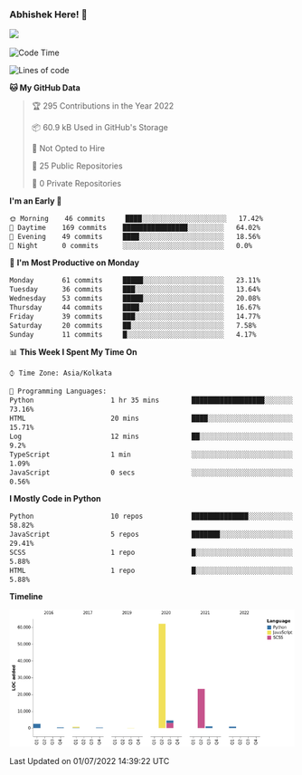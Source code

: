### Abhishek Here! 👋
![](https://komarev.com/ghpvc/?username=5parkp1ug&color=green)

<!--
**5parkp1ug/5parkp1ug** is a ✨ _special_ ✨ repository because its `README.md` (this file) appears on your GitHub profile.

Here are some ideas to get you started:

- 🔭 I’m currently working on ...
- 🌱 I’m currently learning ...
- 👯 I’m looking to collaborate on ...
- 🤔 I’m looking for help with ...
- 💬 Ask me about ...
- 📫 How to reach me: ...
- 😄 Pronouns: ...
- ⚡ Fun fact: ...
-->

<!--START_SECTION:waka-->
![Code Time](http://img.shields.io/badge/Code%20Time-0%20secs-blue)

![Lines of code](https://img.shields.io/badge/From%20Hello%20World%20I%27ve%20Written-95%20Thousand%20lines%20of%20code-blue)

**🐱 My GitHub Data** 

> 🏆 295 Contributions in the Year 2022
 > 
> 📦 60.9 kB Used in GitHub's Storage 
 > 
> 🚫 Not Opted to Hire
 > 
> 📜 25 Public Repositories 
 > 
> 🔑 0 Private Repositories  
 > 
**I'm an Early 🐤** 

```text
🌞 Morning    46 commits     ████░░░░░░░░░░░░░░░░░░░░░   17.42% 
🌆 Daytime    169 commits    ████████████████░░░░░░░░░   64.02% 
🌃 Evening    49 commits     ████░░░░░░░░░░░░░░░░░░░░░   18.56% 
🌙 Night      0 commits      ░░░░░░░░░░░░░░░░░░░░░░░░░   0.0%

```
📅 **I'm Most Productive on Monday** 

```text
Monday       61 commits     █████░░░░░░░░░░░░░░░░░░░░   23.11% 
Tuesday      36 commits     ███░░░░░░░░░░░░░░░░░░░░░░   13.64% 
Wednesday    53 commits     █████░░░░░░░░░░░░░░░░░░░░   20.08% 
Thursday     44 commits     ████░░░░░░░░░░░░░░░░░░░░░   16.67% 
Friday       39 commits     ███░░░░░░░░░░░░░░░░░░░░░░   14.77% 
Saturday     20 commits     ██░░░░░░░░░░░░░░░░░░░░░░░   7.58% 
Sunday       11 commits     █░░░░░░░░░░░░░░░░░░░░░░░░   4.17%

```


📊 **This Week I Spent My Time On** 

```text
⌚︎ Time Zone: Asia/Kolkata

💬 Programming Languages: 
Python                   1 hr 35 mins        ██████████████████░░░░░░░   73.16% 
HTML                     20 mins             ████░░░░░░░░░░░░░░░░░░░░░   15.71% 
Log                      12 mins             ██░░░░░░░░░░░░░░░░░░░░░░░   9.2% 
TypeScript               1 min               ░░░░░░░░░░░░░░░░░░░░░░░░░   1.09% 
JavaScript               0 secs              ░░░░░░░░░░░░░░░░░░░░░░░░░   0.56%

```

**I Mostly Code in Python** 

```text
Python                   10 repos            ██████████████░░░░░░░░░░░   58.82% 
JavaScript               5 repos             ███████░░░░░░░░░░░░░░░░░░   29.41% 
SCSS                     1 repo              █░░░░░░░░░░░░░░░░░░░░░░░░   5.88% 
HTML                     1 repo              █░░░░░░░░░░░░░░░░░░░░░░░░   5.88%

```


**Timeline**

![Chart not found](https://raw.githubusercontent.com/5parkp1ug/5parkp1ug/master/charts/bar_graph.png) 


 Last Updated on 01/07/2022 14:39:22 UTC
<!--END_SECTION:waka-->
